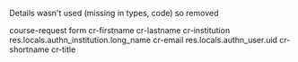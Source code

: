 
Details wasn't used (missing in types, code) so removed

course-request form
cr-firstname
cr-lastname
cr-institution		res.locals.authn_institution.long_name
cr-email		res.locals.authn_user.uid
cr-shortname
cr-title
